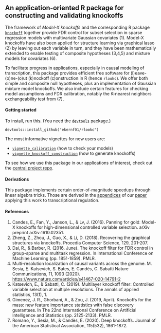 ## An application-oriented R package for constructing and validating knockoffs

The framework of *Model-X knockoffs* and the corresponding R package [`knockoff`](https://cran.r-project.org/web/packages/knockoff/index.html) together provide FDR control for subset selection in sparse regression models with multivariate Gaussian covariates (1). Model-X knockoffs have also been applied for structure learning via graphical lasso (2) by leaving out each variable in turn, and they have been mathematically extended to enable testing of composite hypotheses (3,4,5) and mixture models for covariates (6). 

To facilitate progress in applications, especially in causal modeling of transcription, this package provides efficient free software for (l)eave-(o)ne-(o)ut (k)nockoff (c)onstruction in R (hence `rlookc`). We offer both simple and composite null hypotheses, plus an implementation of Gaussian mixture model knockoffs. We also include certain features for checking model assumptions and FDR calibration, notably the K-nearest neighbors exchangeability test from (7).

#### Getting started

To install, run this. (You need the [`devtools`](https://www.r-project.org/nosvn/pandoc/devtools.html) package.)

`devtools::install_github("ekernf01/rlookc")`

The most informative vignettes for new users are:

- [`vignette_calibration`](https://github.com/ekernf01/rlookc/blob/main/vignettes/vignette_calibration.md) (how to check your models)
- [`vignette_knockoff_construction`](https://github.com/ekernf01/rlookc/blob/main/vignettes/vignette_knockoff_generation.md) (how to generate knockoffs)

To see how we use this package in our applications of interest, check out the [central project repo](https://github.com/ekernf01/knockoffs_paper).

#### Derivations

This package implements certain order-of-magnitude speedups through linear algebra tricks. Those are derived in the [appendices](https://www.biorxiv.org/content/10.1101/2023.05.23.541948v1.supplementary-material) of our [paper](https://www.biorxiv.org/content/10.1101/2023.05.23.541948v1) applying this work to transcriptional regulation.

#### References

1. Candes, E., Fan, Y., Janson, L., & Lv, J. (2016). Panning for gold: Model-X knockoffs for high-dimensional controlled variable selection. arXiv preprint arXiv:1610.02351.
2. Zheng, Z., Zhou, J., Guo, X., & Li, D. (2018). Recovering the graphical structures via knockoffs. Procedia Computer Science, 129, 201-207.
3. Dai, R., & Barber, R. (2016, June). The knockoff filter for FDR control in group-sparse and multitask regression. In International Conference on Machine Learning (pp. 1851-1859). PMLR.
4. Multi-resolution localization of causal variants across the genome. M. Sesia, E. Katsevich, S. Bates, E. Candès, C. Sabatti
Nature Communications, 11, 1093 (2020). https://www.nature.com/articles/s41467-020-14791-2 
5. Katsevich, E., & Sabatti, C. (2019). Multilayer knockoff filter: Controlled variable selection at multiple resolutions. The annals of applied statistics, 13(1), 1.
6. Gimenez, J. R., Ghorbani, A., & Zou, J. (2019, April). Knockoffs for the mass: new feature importance statistics with false discovery guarantees. In The 22nd International Conference on Artificial Intelligence and Statistics (pp. 2125-2133). PMLR.
7. Romano, Y., Sesia, M., & Candès, E. (2020). Deep knockoffs. Journal of the American Statistical Association, 115(532), 1861-1872.
